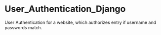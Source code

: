 # User_Authentication_Django
<p>User Authentication for a website, which authorizes entry if username and passwords match.</p>
